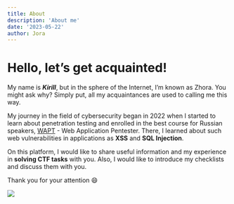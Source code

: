 ```yaml
---
title: About
description: 'About me'
date: '2023-05-22'
author: Jora
---
```


# **Hello, let’s get acquainted!**

My name is ***Kirill***, but in the sphere of the Internet, I’m known as Zhora. You might ask why? Simply put, all my acquaintances are used to calling me this way.

My journey in the field of cybersecurity began in 2022 when I started to learn about penetration testing and enrolled in the best course for Russian speakers, [WAPT](https://web-pentest.ru/) - Web Application Pentester. There, I learned about such web vulnerabilities in applications as **XSS** and **SQL Injection**.

On this platform, I would like to share useful information and my experience in **solving CTF tasks** with you. Also, I would like to introduce my checklists and discuss them with you.

Thank you for your attention :smile:

![](https://hackmd-prod-images.s3-ap-northeast-1.amazonaws.com/uploads/upload_7e429b3a9a3233869c506ab32cf63be3.jpg?AWSAccessKeyId=AKIA3XSAAW6AWSKNINWO&Expires=1684724663&Signature=VfvE9%2B%2FISAyc2ppbvMHwy2VRksA%3D)

